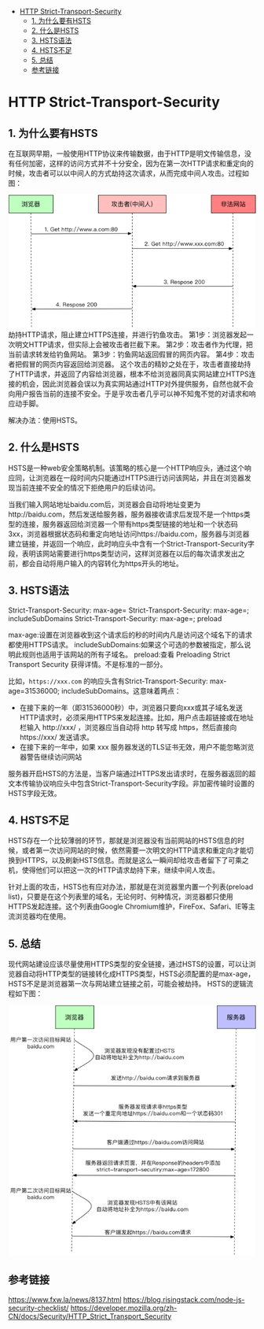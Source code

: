 
<!-- @import "[TOC]" {cmd="toc" depthFrom=1 depthTo=6 orderedList=false} -->

<!-- code_chunk_output -->

* [HTTP Strict-Transport-Security](#http-strict-transport-security)
	* [1. 为什么要有HSTS](#1-为什么要有hsts)
	* [2. 什么是HSTS](#2-什么是hsts)
	* [3. HSTS语法](#3-hsts语法)
	* [4. HSTS不足](#4-hsts不足)
	* [5. 总结](#5-总结)
	* [参考链接](#参考链接)

<!-- /code_chunk_output -->

# HTTP Strict-Transport-Security
## 1. 为什么要有HSTS
在互联网早期，一般使用HTTP协议来传输数据，由于HTTP是明文传输信息，没有任何加密，这样的访问方式并不十分安全，因为在第一次HTTP请求和重定向的时候，攻击者可以以中间人的方式劫持这次请求，从而完成中间人攻击。过程如图：
<!-- ![中间人劫持攻击](../../../assets/images/security/http/Secutiry_HTTP_Headers_HSTS_1.png) -->
![中间人劫持攻击](https://github.com/Kilin9527/Frontend_And_Backend_Knowledge/blob/master/assets/images/security/http/Secutiry_HTTP_Headers_HSTS_1.png?raw=true)
劫持HTTP请求，阻止建立HTTPS连接，并进行钓鱼攻击。
第1步：浏览器发起一次明文HTTP请求，但实际上会被攻击者拦截下来。
第2步：攻击者作为代理，把当前请求转发给钓鱼网站。
第3步：钓鱼网站返回假冒的网页内容。
第4步：攻击者把假冒的网页内容返回给浏览器。
这个攻击的精妙之处在于，攻击者直接劫持了HTTP请求，并返回了内容给浏览器，根本不给浏览器同真实网站建立HTTPS连接的机会，因此浏览器会误以为真实网站通过HTTP对外提供服务，自然也就不会向用户报告当前的连接不安全。于是乎攻击者几乎可以神不知鬼不觉的对请求和响应动手脚。

解决办法：使用HSTS。

## 2. 什么是HSTS
HSTS是一种web安全策略机制。该策略的核心是一个HTTP响应头，通过这个响应同，让浏览器在一段时间内只能通过HTTPS进行访问该网站，并且在浏览器发现当前连接不安全的情况下拒绝用户的后续访问。

当我们输入网站地址baidu.com后，浏览器会自动将地址变更为http://baidu.com，然后发送给服务器，服务器接收请求后发现不是一个https类型的连接，服务器返回给浏览器一个带有https类型链接的地址和一个状态码3xx，浏览器根据状态码和重定向地址访问https://baidu.com，服务器与浏览器建立链接，并返回一个响应，此时响应头中含有一个Strict-Transport-Security字段，表明该网站需要进行https类型访问，这样浏览器在以后的每次请求发出之前，都会自动将用户输入的内容转化为https开头的地址。

## 3. HSTS语法
Strict-Transport-Security: max-age=<expire-time>
Strict-Transport-Security: max-age=<expire-time>; includeSubDomains
Strict-Transport-Security: max-age=<expire-time>; preload

max-age:设置在浏览器收到这个请求后的<expire-time>秒的时间内凡是访问这个域名下的请求都使用HTTPS请求。
includeSubDomains:如果这个可选的参数被指定，那么说明此规则也适用于该网站的所有子域名。
preload:查看 Preloading Strict Transport Security 获得详情。不是标准的一部分。

比如，`https://xxx.com` 的响应头含有Strict-Transport-Security: max-age=31536000; includeSubDomains。这意味着两点：
* 在接下来的一年（即31536000秒）中，浏览器只要向xxx或其子域名发送HTTP请求时，必须采用HTTPS来发起连接。比如，用户点击超链接或在地址栏输入 http://xxx/ ，浏览器应当自动将 http 转写成 https，然后直接向 https://xxx/ 发送请求。
* 在接下来的一年中，如果 xxx 服务器发送的TLS证书无效，用户不能忽略浏览器警告继续访问网站

服务器开启HSTS的方法是，当客户端通过HTTPS发出请求时，在服务器返回的超文本传输协议响应头中包含Strict-Transport-Security字段。非加密传输时设置的HSTS字段无效。

## 4. HSTS不足
HSTS存在一个比较薄弱的环节，那就是浏览器没有当前网站的HSTS信息的时候，或者第一次访问网站的时候，依然需要一次明文的HTTP请求和重定向才能切换到HTTPS，以及刷新HSTS信息。而就是这么一瞬间却给攻击者留下了可乘之机，使得他们可以把这一次的HTTP请求劫持下来，继续中间人攻击。

针对上面的攻击，HSTS也有应对办法，那就是在浏览器里内置一个列表(preload list)，只要是在这个列表里的域名，无论何时、何种情况，浏览器都只使用HTTPS发起连接。这个列表由Google Chromium维护，FireFox、Safari、IE等主流浏览器均在使用。

## 5. 总结
现代网站建设应该尽量使用HTTPS类型的安全链接，通过HSTS的设置，可以让浏览器自动将HTTP类型的链接转化成HTTPS类型，HSTS必须配置的是max-age，HSTS不足是浏览器第一次与网站建立链接之前，可能会被劫持。
HSTS的逻辑流程如下图：
<!-- ![HSTS逻辑流程图](../../../assets/images/security/http/Secutiry_HTTP_Headers_HSTS_2.png) -->
![HSTS逻辑流程图](https://github.com/Kilin9527/Frontend_And_Backend_Knowledge/blob/master/assets/images/security/http/Secutiry_HTTP_Headers_HSTS_2.png?raw=true)

## 参考链接
https://www.fxw.la/news/8137.html
https://blog.risingstack.com/node-js-security-checklist/
https://developer.mozilla.org/zh-CN/docs/Security/HTTP_Strict_Transport_Security
